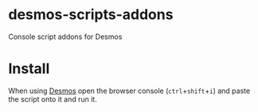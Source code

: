 # desmos-scripts-addons
Console script addons for Desmos

# Install
When using [Desmos](https://www.desmos.com/calculator) open the browser console (`ctrl`+`shift`+`i`) and paste the script onto it and run it.
